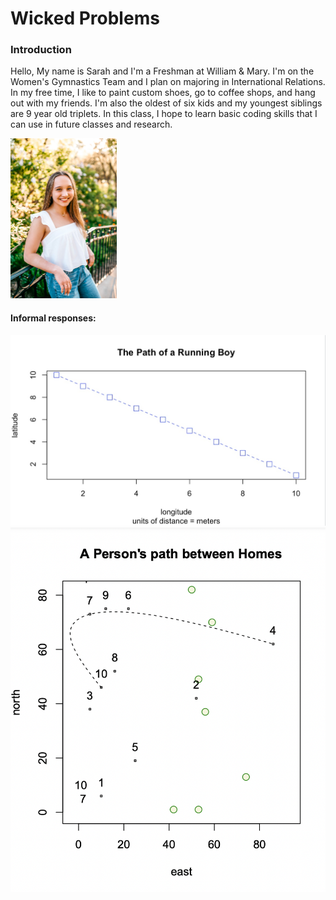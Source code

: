 # Wicked Problems
### Introduction
Hello, My name is Sarah and I'm a Freshman at William & Mary. I'm on the Women's Gymnastics Team and I plan on majoring in International Relations. In my free time, I like to paint custom shoes, go to coffee shops, and hang out with my friends. I'm also the oldest of six kids and my youngest siblings are 9 year old triplets. In this class, I hope to learn basic coding skills that I can use in future classes and research.

<img src="AE7048B0-970D-4647-95A0-AD7F4E24C127_1_105_c.jpeg" width = "170" height = "256"/> 

#### Informal responses:
<img src="ACE9D1D4-E087-435D-8270-06CE909951C8_1_105_c.jpeg">
 <img src="50D17BF2-576D-4BB8-A2CA-97DDBD1ED0D4.png">
 <img src="686CFF24-2D9A-4F4D-A5DC-D8046194E1FB_1_105_c.jpeg>
#### Projects:
